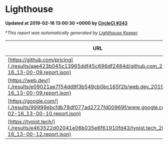 
# Lighthouse

**Updated at 2019-02-16 13:00:30 +0000 by [CircleCI #243](https://circleci.com/gh/ItinerisLtd/lighthouse-keeper-example/243)**

**This report was automatically generated by [Lighthouse Keeper](https://github.com/itinerisltd/lighthouse-keeper)*

| URL | Performance | Accessibility | Best Practices | SEO | PWA | Updated At |
| --- | --- | --- | --- | --- | --- | --- |
| [https://github.com/pricing](./results/aae423b045c13965ddf45c696df2484d/github.com_2019-02-16_13-00-09.report.json) | 0.65 | 0.89 | 0.93 | 0.9 | 0.58 | 2019-02-16T13:00:09.492Z |
| [https://web.dev/](./results/e09021ae7f54dd9f3b549cb0bc165f2b/web.dev_2019-02-16_13-00-09.report.json) | 0.92 | 0.93 | 0.93 | 0.91 | 1 | 2019-02-16T13:00:09.329Z |
| [https://google.com/](./results/99999ebcfdb78df077ad2727fd00969f/www.google.com_2019-02-16_13-00-10.report.json) | 0.95 | 0.71 | 0.93 | 0.8 | 0.58 | 2019-02-16T13:00:10.605Z |
| [https://typist.tech/](./results/e463522d02041e06b035e8f61910fd43/typist.tech_2019-02-16_13-00-12.report.json) | 0.96 | 0.8 | 0.71 | 1 | 0.58 | 2019-02-16T13:00:12.468Z |

